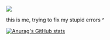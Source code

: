 ![](https://github.com/kamikaonashi/help/blob/main/giphy.gif)

this is me, trying to fix my stupid errors ^


[![Anurag's GitHub stats](https://github-readme-stats.vercel.app/api?username=kamikaonashi)](https://github.com/anuraghazra/github-readme-stats)
